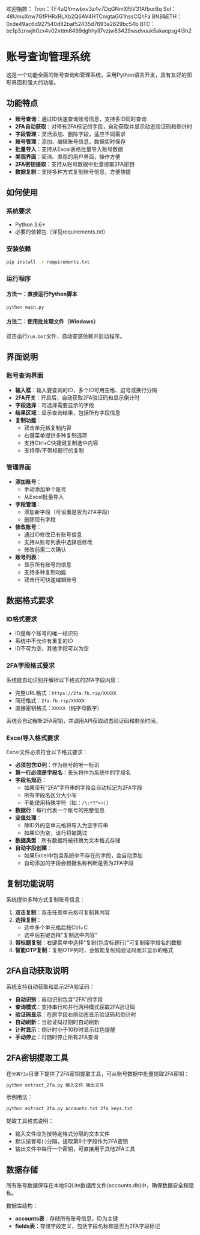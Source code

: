 欢迎捐款：
Tron：TF4uQYmwbxv3z4v7DqGNmXf5V31AfburBq
Sol：48UmuXnw7GfPHRxRLXb2Q6AV4HTCnigtaGG1hssCQhFa
BNB&ETH：0xde49ac6d927540d82baf52435d7693a2629bc54b
BTC：bc1p3znwjh0zx4v02vttm8499dghhyll7vzjw63429wsdvuuk5akaepsg4l3h2


# 账号查询管理系统

这是一个功能全面的账号查询和管理系统，采用Python语言开发，具有友好的图形界面和强大的功能。

## 功能特点

- **账号查询**：通过ID快速查询账号信息，支持多ID同时查询
- **2FA自动获取**：对带有2FA标记的字段，自动获取并显示动态验证码和倒计时
- **字段管理**：灵活添加、删除字段，适应不同需求
- **账号管理**：添加、编辑账号信息，数据实时保存
- **批量导入**：支持从Excel表格批量导入账号数据
- **美观界面**：简洁、直观的用户界面，操作方便
- **2FA密钥提取**：支持从账号数据中批量提取2FA密钥
- **数据复制**：支持多种方式复制账号信息，方便快捷

## 如何使用

### 系统要求

- Python 3.6+
- 必要的依赖包（详见requirements.txt）

### 安装依赖

```bash
pip install -r requirements.txt
```

### 运行程序

#### 方法一：直接运行Python脚本

```bash
python main.py
```

#### 方法二：使用批处理文件（Windows）

双击运行`run.bat`文件，自动安装依赖并启动程序。

## 界面说明

### 账号查询界面

- **输入框**：输入要查询的ID，多个ID可用空格、逗号或换行分隔
- **2FA开关**：开启后，自动获取2FA验证码和显示倒计时
- **字段选择**：可选择需要显示的字段
- **结果区域**：显示查询结果，包括所有字段信息
- **复制功能**：
  - 双击单元格复制内容
  - 右键菜单提供多种复制选项
  - 支持Ctrl+C快捷键复制选中内容
  - 支持带/不带标题行的复制

### 管理界面

- **添加账号**：
  - 手动添加单个账号
  - 从Excel批量导入
- **字段管理**：
  - 添加新字段（可设置是否为2FA字段）
  - 删除现有字段
- **修改账号**：
  - 通过ID修改已有账号信息
  - 支持从账号列表中选择后修改
  - 修改前需二次确认
- **账号列表**：
  - 显示所有账号的信息
  - 支持多种复制功能
  - 双击行可快速编辑账号

## 数据格式要求

### ID格式要求

- ID是每个账号的唯一标识符
- 系统中不允许有重复的ID
- ID不可为空，其他字段可以为空

### 2FA字段格式要求

系统能自动识别并解析以下格式的2FA字段内容：
- 完整URL格式：`https://2fa.fb.rip/XXXXX`
- 简短格式：`2fa.fb.rip/XXXXX`
- 直接密钥格式：`XXXXX`（纯字母数字）

系统会自动解析2FA密钥，并调用API获取动态验证码和剩余时间。

### Excel导入格式要求

Excel文件必须符合以下格式要求：
- **必须包含ID列**：作为账号的唯一标识
- **第一行必须是字段名**：表头将作为系统中的字段名
- **字段名规范**：
  - 如果带有"2FA"字符串的字段会自动标记为2FA字段
  - 所有字段名区分大小写
  - 不能使用特殊字符（如：`/\:*?"<>|`）
- **数据行**：每行代表一个账号的完整信息
- **空值处理**：
  - 除ID外的空单元格将导入为空字符串
  - 如果ID为空，该行将被跳过
- **数据类型**：所有数据将被转换为文本格式存储
- **自动字段创建**：
  - 如果Excel中包含系统中不存在的字段，会自动添加
  - 自动添加的字段会根据名称判断是否为2FA字段

## 复制功能说明

系统提供多种方式复制账号信息：

1. **双击复制**：双击任意单元格可复制其内容
2. **选择复制**：
   - 选中多个单元格后按Ctrl+C
   - 选中后右键选择"复制选中内容"
3. **带标题复制**：右键菜单中选择"复制(包含标题行)"可复制带字段名的数据
4. **智能OTP复制**：复制OTP列时，会智能复制纯验证码而非显示的格式

## 2FA自动获取说明

系统支持自动获取和显示2FA验证码：

- **自动识别**：自动识别包含"2FA"的字段
- **查询模式**：支持串行和并行两种模式获取2FA验证码
- **验证码显示**：在原字段右侧动态显示验证码和倒计时
- **自动刷新**：当验证码过期时自动刷新
- **计时显示**：倒计时小于10秒时显示红色提醒
- **手动停止**：可随时停止所有2FA查询

## 2FA密钥提取工具

在`分离f2a`目录下提供了2FA密钥提取工具，可从账号数据中批量提取2FA密钥：

```bash
python extract_2fa.py 输入文件 输出文件
```

示例用法：
```bash
python extract_2fa.py accounts.txt 2fa_keys.txt
```

提取工具格式说明：
- 输入文件应为按特定格式分隔的文本文件
- 默认按冒号(:)分隔，提取第6个字段作为2FA密钥
- 输出文件中每行一个密钥，可直接用于其他2FA工具

## 数据存储

所有账号数据保存在本地SQLite数据库文件(accounts.db)中，确保数据安全和隐私。

数据库结构：
- **accounts表**：存储所有账号信息，ID为主键
- **fields表**：存储字段定义，包括字段名称和是否为2FA字段标记


